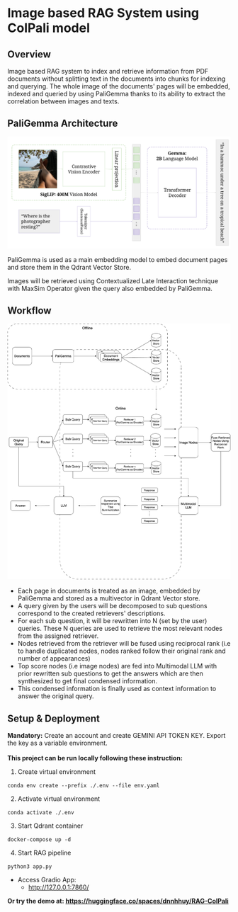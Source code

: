 # Image based RAG System using ColPali model
## Overview
Image based RAG system to index and retrieve information from PDF documents without splitting text in the documents into chunks for indexing and querying. The whole image of the documents' pages will be embedded, indexed and queried by using PaliGemma thanks to its ability to extract the correlation between images and texts.

## PaliGemma Architecture
![paligemma-architecture](imgs/paligemma.png)

PaliGemma is used as a main embedding model to embed document pages and store them in the Qdrant Vector Store.

Images will be retrieved using Contextualized Late Interaction technique with MaxSim Operator given the query also embedded by PaliGemma.

## Workflow
![prompt-flow](imgs/PromptFlow.png)

* Each page in documents is treated as an image, embedded by PaliGemma and stored as a multivector in Qdrant Vector store.
* A query given by the users will be decomposed to sub questions correspond to the created retrievers' descriptions.
* For each sub question, it will be rewritten into N (set by the user) queries. These N queries are used to retrieve the most relevant nodes from the assigned retriever.
* Nodes retrieved from the retriever will be fused using reciprocal rank (i.e to handle duplicated nodes, nodes ranked follow their original rank and number of appearances)
* Top score nodes (i.e image nodes) are fed into Multimodal LLM with prior rewritten sub questions to get the answers which are then synthesized to get final condensed information.
* This condensed information is finally used as context information to answer the original query.
## Setup & Deployment
**Mandatory:** Create an account and create GEMINI API TOKEN KEY. Export the key as a variable environment. <br></br>
**This project can be run locally following these instruction:**

1. Create virtual environment
```
conda env create --prefix ./.env --file env.yaml
```
2. Activate virtual environment
```
conda activate ./.env
```
3. Start Qdrant container
```
docker-compose up -d
```
4. Start RAG pipeline
```
python3 app.py
```

* Access Gradio App:
    * http://127.0.0.1:7860/

**Or try the demo at: https://huggingface.co/spaces/dnnhhuy/RAG-ColPali**
    
